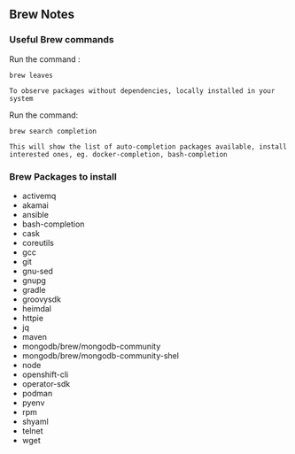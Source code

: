 ## Brew Notes

### Useful Brew commands

Run the command : 
```
brew leaves

To observe packages without dependencies, locally installed in your system
```

Run the command:

```
brew search completion

This will show the list of auto-completion packages available, install interested ones, eg. docker-completion, bash-completion
```

### Brew Packages to install

- activemq
- akamai
- ansible
- bash-completion
- cask
- coreutils
- gcc
- git
- gnu-sed
- gnupg
- gradle
- groovysdk
- heimdal
- httpie
- jq
- maven
- mongodb/brew/mongodb-community
- mongodb/brew/mongodb-community-shel
- node
- openshift-cli
- operator-sdk
- podman
- pyenv
- rpm
- shyaml
- telnet
- wget
